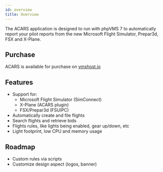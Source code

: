 ```yaml
---
id: overview
title: Overview
---
```


The ACARS application is designed to run with phpVMS 7 to automatically report your pilot reports from the new Microsoft Flight Simulator, Prepar3d, FSX and X-Plane. 

## Purchase

ACARS is available for purchase on [vmshost.io](https://vmshost.io/cart.php?gid=6)

## Features

- Support for:
  - Microsoft Flight Simulator (SimConnect)
  - X-Plane (ACARS plugin)
  - FSX/Prepar3d (FSUIPC)
- Automatically create and file flights
- Search flights and retrieve bids
- Flights rules, like lights being enabled, gear up/down, etc
- Light footprint, low CPU and memory usage

## Roadmap

- Custom rules via scripts
- Customize design aspect (logos, banner)
